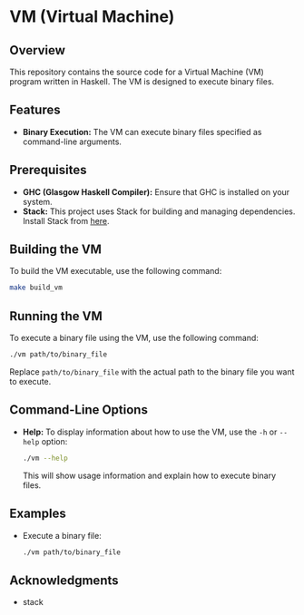# VM (Virtual Machine)

## Overview

This repository contains the source code for a Virtual Machine (VM) program written in Haskell. The VM is designed to execute binary files.

## Features

- **Binary Execution:** The VM can execute binary files specified as command-line arguments.

## Prerequisites

- **GHC (Glasgow Haskell Compiler):** Ensure that GHC is installed on your system.
- **Stack:** This project uses Stack for building and managing dependencies. Install Stack from [here](https://docs.haskellstack.org/en/stable/README/).

## Building the VM

To build the VM executable, use the following command:

```bash
make build_vm
```

## Running the VM

To execute a binary file using the VM, use the following command:

```bash
./vm path/to/binary_file
```

Replace `path/to/binary_file` with the actual path to the binary file you want to execute.

## Command-Line Options

- **Help:** To display information about how to use the VM, use the `-h` or `--help` option:

  ```bash
  ./vm --help
  ```

  This will show usage information and explain how to execute binary files.

## Examples

- Execute a binary file:

  ```bash
  ./vm path/to/binary_file
  ```

## Acknowledgments

- stack
